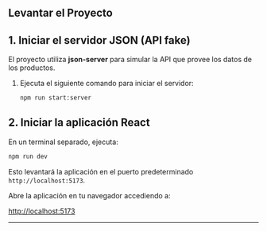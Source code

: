## **Levantar el Proyecto**

## 1. Iniciar el servidor JSON (API fake)

El proyecto utiliza **json-server** para simular la API que provee los datos de los productos.

1. Ejecuta el siguiente comando para iniciar el servidor:

   ```bash
   npm run start:server
   ```


## 2. Iniciar la aplicación React

En un terminal separado, ejecuta:

```bash
npm run dev
```

Esto levantará la aplicación en el puerto predeterminado `http://localhost:5173`.

Abre la aplicación en tu navegador accediendo a:

[http://localhost:5173](http://localhost:5173)

---